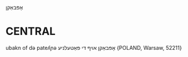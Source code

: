 אָפּבאַקן

CENTRAL
========

ubakn of də pateʎɲə אָפּבאַקן אויף די פּאַטעלניע {POLAND, Warsaw, 52211}
